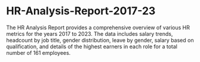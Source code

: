 # HR-Analysis-Report-2017-23
The HR Analysis Report provides a comprehensive overview of various HR metrics for the years 2017 to 2023. The data includes salary trends, headcount by job title, gender distribution, leave by gender, salary based on qualification, and details of the highest earners in each role for a total number of 161 employees.
